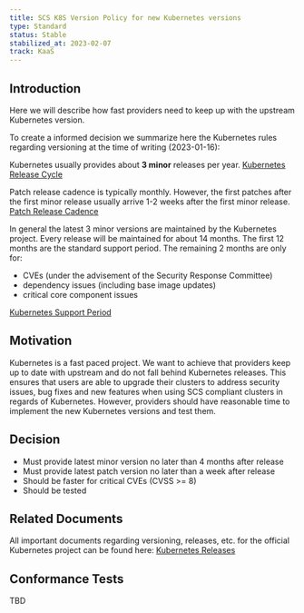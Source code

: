 ```yaml
---
title: SCS K8S Version Policy for new Kubernetes versions
type: Standard
status: Stable
stabilized_at: 2023-02-07
track: KaaS
---
```


## Introduction

Here we will describe how fast providers need to keep up with the upstream Kubernetes version.

To create a informed decision we summarize here the Kubernetes rules regarding versioning at the time of writing (2023-01-16):

Kubernetes usually provides about **3 minor** releases per year.
[Kubernetes Release Cycle](https://kubernetes.io/releases/release/#the-release-cycle)

Patch release cadence is typically monthly. However, the first patches after the first minor release usually arrive 1-2 weeks after the first minor release.
[Patch Release Cadence](https://kubernetes.io/releases/patch-releases/#cadence)

In general the latest 3 minor versions are maintained by the Kubernetes project.
Every release will be maintained for about 14 months.
The first 12 months are the standard support period.
The remaining 2 months are only for:

- CVEs (under the advisement of the Security Response Committee)
- dependency issues (including base image updates)
- critical core component issues

[Kubernetes Support Period](https://kubernetes.io/releases/patch-releases/#support-period)

## Motivation

Kubernetes is a fast paced project.
We want to achieve that providers keep up to date with upstream and do not fall behind Kubernetes releases.
This ensures that users are able to upgrade their clusters to address security issues, bug fixes and new features when using SCS compliant clusters in regards of Kubernetes.
However, providers should have reasonable time to implement the new Kubernetes versions and test them.

## Decision

- Must provide latest minor version no later than 4 months after release
- Must provide latest patch version no later than a week after release
- Should be faster for critical CVEs (CVSS >= 8)
- Should be tested

## Related Documents

All important documents regarding versioning, releases, etc. for the official Kubernetes project can be found here: [Kubernetes Releases](https://kubernetes.io/releases/)

## Conformance Tests

TBD
